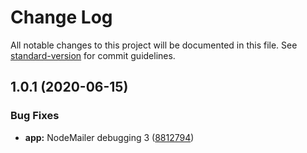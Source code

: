 # Change Log

All notable changes to this project will be documented in this file. See [standard-version](https://github.com/conventional-changelog/standard-version) for commit guidelines.

## 1.0.1 (2020-06-15)


### Bug Fixes

* **app:** NodeMailer debugging 3 ([8812794](https://github.com/shahzad73/Blockchain_Utils/commit/8812794))
